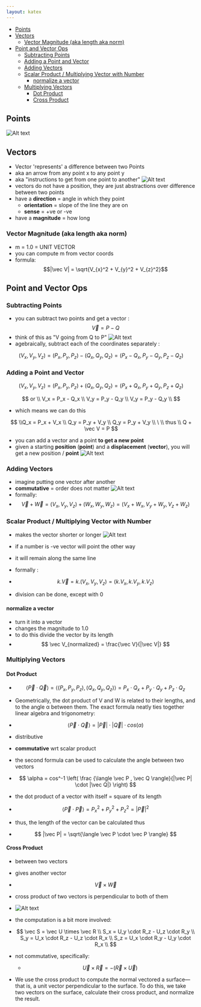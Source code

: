 ```yaml
---
layout: katex
---
```

- [Points](#points)
- [Vectors](#vectors)
  - [Vector Magnitude (aka length aka norm)](#vector-magnitude-aka-length-aka-norm)
- [Point and Vector Ops](#point-and-vector-ops)
  - [Subtracting Points](#subtracting-points)
  - [Adding a Point and Vector](#adding-a-point-and-vector)
  - [Adding Vectors](#adding-vectors)
  - [Scalar Product / Multiplying Vector with Number](#scalar-product--multiplying-vector-with-number)
    - [normalize a vector](#normalize-a-vector)
  - [Multiplying Vectors](#multiplying-vectors)
    - [Dot Product](#dot-product)
    - [Cross Product](#cross-product)

## Points 

![Alt text](../../../attachments/image.png)

## Vectors

- Vector 'represents' a difference between two Points
- aka an arrow from any point x to any point y 
- aka "instructions to get from one point to another"
![Alt text](../../../attachments/image-1.png)
- vectors do not have a position, they are just abstractions over difference between two points  
- have a __direction__ = angle in which they point
    - __orientation__ = slope of the line they are on
    - __sense__ = +ve or -ve 
 - have a __magnitude__ = how long  

### Vector Magnitude (aka length aka norm)

- m = 1.0 = UNIT VECTOR 
- you can compute m from vector coords
- formula: 
$$|\vec V| = \sqrt{V_{x}^2 + V_{y}^2 + V_{z}^2}$$

## Point and Vector Ops
### Subtracting Points 
- you can subtract two points and get  a vector :
$$ \vec V = P - Q  $$
- think of this as "V going from Q to P" 
![Alt text](../../../attachments/image-2.png)
- agebraically, subtract each of the coordinates separately : 

$$ (V_x,V_y,V_z) = (P_x,P_y,P_z) - (Q_x,Q_y,Q_z) = (P_x-Q_x, P_y-Q_y, P_z-Q_z) $$

### Adding a Point and Vector 

$$ (V_x,V_y,V_z) = (P_x,P_y,P_z) + (Q_x,Q_y,Q_z) = (P_x+Q_x, P_y+Q_y, P_z+Q_z) $$

$$ or \\ 
V_x  = P_x - Q_x \\
V_y = P_y - Q_y \\
V_y = P_y - Q_y \\ 
$$ 

- which means we can do this 

$$ \\Q_x  = P_x + V_x \\
Q_y = P_y + V_y \\
Q_y = P_y + V_y \\ \
\\ thus \\ 
Q + \vec V = P
$$ 

- you can add a vector and a point __to get a new point__
- given a starting __position__ (__point__) and a __displacement__ (__vector__), you will get a new position / __point__
![Alt text](../../../attachments/image-3.png)

### Adding Vectors 

- imagine putting one vector after another 
- __commutative__ = order does not matter 
![Alt text](../../../attachments/image-4.png)
- formally:
- $$ \vec V + \vec W = (V_x,V_y,V_z) + (W_x,W_y,W_z) = (V_x+W_x, V_y+W_y, V_z+W_z) $$

### Scalar Product / Multiplying Vector with Number 

- makes the vector shorter or longer 
![Alt text](../../../attachments/image-5.png)
- if a number is -ve vector will point the other way 
- it will remain along the same line 
- formally : 
- $$ k. \vec V = k. (V_x, V_y, V_z) = (k.V_x, k.V_y,k.V_z) $$ 

- division can be done, except with 0 

#### normalize a vector 

- turn it into a vector 
- changes the magnitude to 1.0 
- to do this divide the vector by its length 
- $$ \vec V_{normalized} = \frac{\vec V}{|\vec V|} $$

### Multiplying Vectors 
#### Dot Product 

- $$ \langle \vec P \cdot \vec Q \rangle = \langle (P_x,P_y,P_z) , (Q_x,Q_y,Q_z) \rangle = P_x \cdot Q_x + P_y \cdot Q_y + P_z\cdot Q_z $$

- Geometrically, the dot product of V and W is related to their lengths, and to the angle α between them. The exact formula neatly ties together linear algebra and trigonometry:

- $$ \langle \vec P \cdot \vec Q \rangle = |\vec P| \cdot |\vec Q| \cdot cos(\alpha) $$

- distributive 
- __commutative__ wrt scalar product

- the second formula can be used to calculate the angle between two vectors
- $$ \alpha = cos^-1 \left( \frac {\langle \vec P , \vec Q  \rangle}{|\vec P| \cdot  |\vec Q|} \right) $$

- the dot product of a vector with itself = square of its length 


- $$ \langle \vec P \cdot \vec P \rangle = P_x^2+P_y^2+P_z^2  = |\vec P|^2 $$

- thus, the length of the vector can be calculated thus 

- $$  |\vec P| = \sqrt{\langle \vec P \cdot \vec P \rangle} $$

#### Cross Product 

- between two vectors
- gives another vector 
- $$ \vec V \times \vec W $$ 
- cross product of two vectors is perpendicular to both of them
- ![Alt text](../../../attachments/image-6.png)

- the computation is a bit more involved:
- $$ \vec S = \vec U \times \vec R \\
S_x = U_y \cdot R_z - U_z \cdot R_y \\
S_y = U_x \cdot R_z - U_z \cdot R_x \\
S_z = U_x \cdot R_y - U_y \cdot R_x \\
$$

- not commutative, specifically: 
    - $$ \vec U \times \vec R = -(\vec R \times \vec U)$$

- We use the cross product to compute the normal vectored a surface—that is, a unit vector perpendicular to the surface. To do this, we take two vectors on the surface, calculate their cross product, and normalize the result.